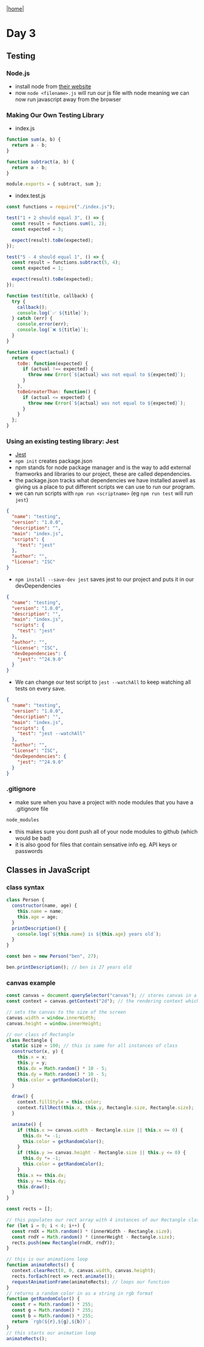|[home](../README.md)|

# Day 3

## Testing

### Node.js

- install node from [their website](https://nodejs.org/en/)
- now `node <filename>.js` will run our js file with node meaning we can now run javascript away from the browser

### Making Our Own Testing Library

- index.js

```javascript
function sum(a, b) {
  return a - b;
}

function subtract(a, b) {
  return a - b;
}

module.exports = { subtract, sum };
```

- index.test.js

```javascript
const functions = require("./index.js");

test("1 + 2 should equal 3", () => {
  const result = functions.sum(1, 2);
  const expected = 3;

  expect(result).toBe(expected);
});

test("5 - 4 should equal 1", () => {
  const result = functions.subtract(5, 4);
  const expected = 1;

  expect(result).toBe(expected);
});

function test(title, callback) {
  try {
    callback();
    console.log(`✅ ${title}`);
  } catch (err) {
    console.error(err);
    console.log(`❌ ${title}`);
  }
}

function expect(actual) {
  return {
    toBe: function(expected) {
      if (actual !== expected) {
        throw new Error(`${actual} was not equal to ${expected}`);
      }
    },
    toBeGreaterThan: function() {
      if (actual <= expected) {
        throw new Error(`${actual} was not equal to ${expected}`);
      }
    }
  };
}
```

### Using an existing testing library: Jest

- [Jest](https://jestjs.io/)
- `npm init` creates package.json
- npm stands for node package manager and is the way to add external framworks and libraries to our project, these are called dependencies.
- the package.json tracks what dependencies we have installed aswell as giving us a place to put different scripts we can use to run our program.
- we can run scripts with `npm run <scriptname>` (eg `npm run test` will run `jest`)

```json
{
  "name": "testing",
  "version": "1.0.0",
  "description": "",
  "main": "index.js",
  "scripts": {
    "test": "jest"
  },
  "author": "",
  "license": "ISC"
}
```

- `npm install --save-dev jest` saves jest to our project and puts it in our devDependencies

```json
{
  "name": "testing",
  "version": "1.0.0",
  "description": "",
  "main": "index.js",
  "scripts": {
    "test": "jest"
  },
  "author": "",
  "license": "ISC",
  "devDependencies": {
    "jest": "^24.9.0"
  }
}
```

- We can change our test script to `jest --watchAll` to keep watching all tests on every save.

```json
{
  "name": "testing",
  "version": "1.0.0",
  "description": "",
  "main": "index.js",
  "scripts": {
    "test": "jest --watchAll"
  },
  "author": "",
  "license": "ISC",
  "devDependencies": {
    "jest": "^24.9.0"
  }
}
```

### .gitignore

- make sure when you have a project with node modules that you have a .gitignore file

```txt
node_modules
```

- this makes sure you dont push all of your node modules to github (which would be bad)
- it is also good for files that contain sensative info eg. API keys or passwords

## Classes in JavaScript

### class syntax

```javascript
class Person {
  constructor(name, age) {
    this.name = name;
    this.age = age;
  }
  printDescription() {
    console.log(`${this.name} is ${this.age} years old`);
  }
}

const ben = new Person("ben", 27);

ben.printDescription(); // ben is 27 years old
```

### canvas example

```javascript
const canvas = document.querySelector("canvas"); // stores canvas in a variable
const context = canvas.getContext("2d"); // the rendering context which we will use to draw on the canvas

// sets the canvas to the size of the screen
canvas.width = window.innerWidth;
canvas.height = window.innerHeight;

// our class of Rectangle
class Rectangle {
  static size = 100; // this is same for all instances of class
  constructor(x, y) {
    this.x = x;
    this.y = y;
    this.dx = Math.random() * 10 - 5;
    this.dy = Math.random() * 10 - 5;
    this.color = getRandomColor();
  }

  draw() {
    context.fillStyle = this.color;
    context.fillRect(this.x, this.y, Rectangle.size, Rectangle.size);
  }

  animate() {
    if (this.x >= canvas.width - Rectangle.size || this.x <= 0) {
      this.dx *= -1;
      this.color = getRandomColor();
    }
    if (this.y >= canvas.height - Rectangle.size || this.y <= 0) {
      this.dy *= -1;
      this.color = getRandomColor();
    }
    this.x += this.dx;
    this.y += this.dy;
    this.draw();
  }
}

const rects = [];

// this populates our rect array with 4 instances of our Rectangle class
for (let i = 0; i < 4; i++) {
  const rndX = Math.random() * (innerWidth - Rectangle.size);
  const rndY = Math.random() * (innerHeight - Rectangle.size);
  rects.push(new Rectangle(rndX, rndY));
}

// this is our animations loop
function animateRects() {
  context.clearRect(0, 0, canvas.width, canvas.height);
  rects.forEach(rect => rect.animate());
  requestAnimationFrame(animateRects); // loops our function
}
// returns a random color in as a string in rgb format
function getRandomColor() {
  const r = Math.random() * 255;
  const g = Math.random() * 255;
  const b = Math.random() * 255;
  return `rgb(${r},${g},${b})`;
}
// this starts our animation loop
animateRects();
```
